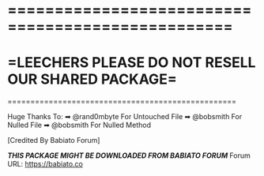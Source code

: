 ==================================================
==================================================
=LEECHERS PLEASE DO NOT RESELL OUR SHARED PACKAGE=
==================================================
==================================================

Huge Thanks To:
➡ @rand0mbyte For Untouched File
➡ @bobsmith For Nulled File
➡ @bobsmith For Nulled Method

[Credited By Babiato Forum]

***THIS PACKAGE MIGHT BE DOWNLOADED FROM BABIATO FORUM***
Forum URL: https://babiato.co

